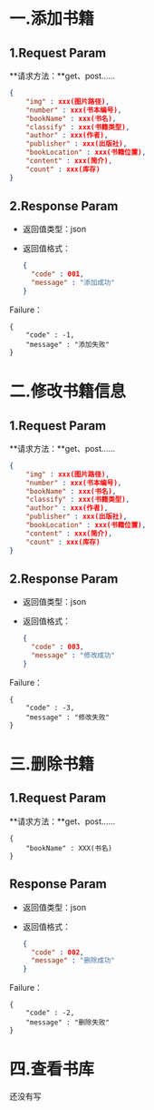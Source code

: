 # 一.添加书籍

## 1.Request Param

**请求方法：**get、post......



```json
{
	"img" : xxx(图片路径),
	"number" : xxx(书本编号),
	"bookName" : xxx(书名),
	"classify" : xxx(书籍类型),
	"author" : xxx(作者),
	"publisher" : xxx(出版社),
	"bookLocation" : xxx(书籍位置),
	"content" : xxx(简介),
	"count" : xxx(库存)
}
```





## 2.Response Param

- 返回值类型：json

- 返回值格式：

  ```json
  {
  	"code" : 001,
  	"message" : "添加成功"
  }
  ```



Failure：

```
{
	"code" : -1,
	"message" : "添加失败"
}
```



# 二.修改书籍信息



## 1.Request Param

**请求方法：**get、post......



```json
{
	"img" : xxx(图片路径),
	"number" : xxx(书本编号),
	"bookName" : xxx(书名),
	"classify" : xxx(书籍类型),
	"author" : xxx(作者),
	"publisher" : xxx(出版社),
	"bookLocation" : xxx(书籍位置),
	"content" : xxx(简介),
	"count" : xxx(库存)
}
```



## 2.Response Param

- 返回值类型：json

- 返回值格式：

  ```json
  {
  	"code" : 003,
  	"message" : "修改成功"
  }
  ```



Failure：

```
{
	"code" : -3,
	"message" : "修改失败"
}
```



# 三.删除书籍



## 1.Request Param

**请求方法：**get、post......

```
{
	"bookName" : XXX(书名)
}
```



## Response Param

- 返回值类型：json

- 返回值格式：

  ```json
  {
  	"code" : 002,
  	"message" : "删除成功"
  }
  ```



Failure：

```
{
	"code" : -2,
	"message" : "删除失败"
}
```



# 四.查看书库

还没有写